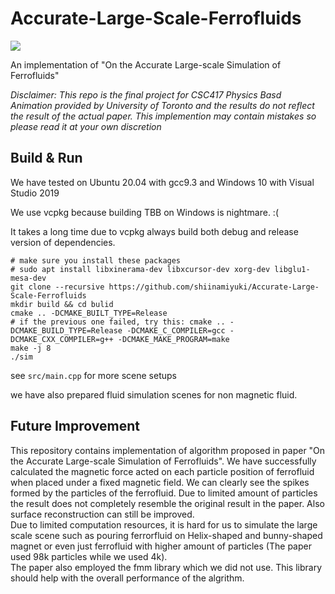 # Accurate-Large-Scale-Ferrofluids
![](teaser.png)

An implementation of "On the Accurate Large-scale Simulation of Ferrofluids"

<em>Disclaimer: This repo is the final project for CSC417 Physics Basd Animation provided by University of Toronto and the results do not reflect the result of the actual paper. This implemention may contain mistakes so please read it at your own discretion</em>

## Build & Run
We have tested on Ubuntu 20.04 with gcc9.3 and Windows 10 with Visual Studio 2019

We use vcpkg because building TBB on Windows is nightmare. :(

It takes a long time due to vcpkg always build both debug and release version of dependencies.
```
# make sure you install these packages
# sudo apt install libxinerama-dev libxcursor-dev xorg-dev libglu1-mesa-dev
git clone --recursive https://github.com/shiinamiyuki/Accurate-Large-Scale-Ferrofluids
mkdir build && cd bulid
cmake .. -DCMAKE_BUILT_TYPE=Release
# if the previous one failed, try this: cmake .. -DCMAKE_BUILD_TYPE=Release -DCMAKE_C_COMPILER=gcc -DCMAKE_CXX_COMPILER=g++ -DCMAKE_MAKE_PROGRAM=make
make -j 8
./sim
```

see `src/main.cpp` for more scene setups<br />

we have also prepared fluid simulation scenes for non magnetic fluid.<br />

## Future Improvement
This repository contains implementation of algorithm proposed in paper "On the Accurate Large-scale Simulation of Ferrofluids". We have successfully calculated the magnetic force acted on each particle position of ferrofluid when placed under a fixed magnetic field. We can clearly see the spikes formed by the particles of the ferrofluid. Due to limited amount of particles the result does not completely resemble the original result in the paper. Also surface reconstruction can still be improved.<br />
Due to limited computation resources, it is hard for us to simulate the large scale scene such as pouring ferrorfluid on Helix-shaped and bunny-shaped magnet or even just ferrofluid with higher amount of particles (The paper used 98k particles while we used 4k).<br />
The paper also employed the fmm library which we did not use. This library should help with the overall performance of the algrithm.<br />
